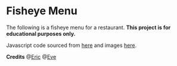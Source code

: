 # Fisheye Menu
The following is a fisheye menu for a restaurant. **This project is for educational purposes only.**

Javascript code sourced from [here](<https://github.com/Wasiak/Fisheye-menu>) and images [here](https://insanelygoodrecipes.com/ice-cream-flavors/).

**Credits**
@[Eric](https://github.com/Oughty-Otieno)
@[Eve](https://github.com/wanjeri254/wanjeri)
